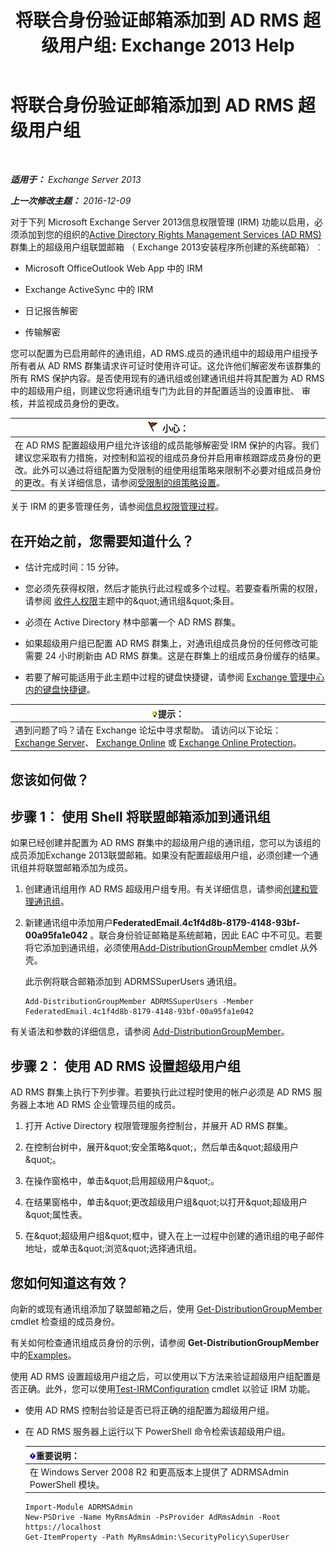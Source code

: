 ﻿---
title: '将联合身份验证邮箱添加到 AD RMS 超级用户组: Exchange 2013 Help'
TOCTitle: 将联合身份验证邮箱添加到 AD RMS 超级用户组
ms:assetid: 44618df9-54f0-4474-a450-dcba48a02901
ms:mtpsurl: https://technet.microsoft.com/zh-cn/library/Ee424431(v=EXCHG.150)
ms:contentKeyID: 50490387
ms.date: 05/21/2018
mtps_version: v=EXCHG.150
ms.translationtype: MT
---

# 将联合身份验证邮箱添加到 AD RMS 超级用户组

 

_**适用于：** Exchange Server 2013_

_**上一次修改主题：** 2016-12-09_

对于下列 Microsoft Exchange Server 2013信息权限管理 (IRM) 功能以启用，必须添加到您的组织的[Active Directory Rights Management Services (AD RMS)](https://technet.microsoft.com/en-us/library/hh831364.aspx)群集上的超级用户组联盟邮箱 （ Exchange 2013安装程序所创建的系统邮箱）︰

  - Microsoft OfficeOutlook Web App 中的 IRM

  - Exchange ActiveSync 中的 IRM

  - 日记报告解密

  - 传输解密

您可以配置为已启用邮件的通讯组，AD RMS.成员的通讯组中的超级用户组授予所有者从 AD RMS 群集请求许可证时使用许可证。这允许他们解密发布该群集的所有 RMS 保护内容。是否使用现有的通讯组或创建通讯组并将其配置为 AD RMS 中的超级用户组，则建议您将通讯组专门为此目的并配置适当的设置审批、 审核，并监视成员身份的更改。

<table>
<thead>
<tr class="header">
<th><img src="images/Dd876845.Caution(EXCHG.150).gif" title="小心" alt="小心" />小心：</th>
</tr>
</thead>
<tbody>
<tr class="odd">
<td>在 AD RMS 配置超级用户组允许该组的成员能够解密受 IRM 保护的内容。我们建议您采取有力措施，对控制和监视的组成员身份并启用审核跟踪成员身份的更改。此外可以通过将组配置为受限制的组使用组策略来限制不必要对组成员身份的更改。有关详细信息，请参阅<a href="https://technet.microsoft.com/en-us/library/cc756802(v=ws.10).aspx">受限制的组策略设置</a>。</td>
</tr>
</tbody>
</table>


关于 IRM 的更多管理任务，请参阅[信息权限管理过程](information-rights-management-procedures-exchange-2013-help.md)。

## 在开始之前，您需要知道什么？

  - 估计完成时间：15 分钟。

  - 您必须先获得权限，然后才能执行此过程或多个过程。若要查看所需的权限，请参阅 [收件人权限](recipients-permissions-exchange-2013-help.md)主题中的\&quot;通讯组\&quot;条目。

  - 必须在 Active Directory 林中部署一个 AD RMS 群集。

  - 如果超级用户组已配置 AD RMS 群集上，对通讯组成员身份的任何修改可能需要 24 小时刷新由 AD RMS 群集。这是在群集上的组成员身份缓存的结果。

  - 若要了解可能适用于此主题中过程的键盘快捷键，请参阅 [Exchange 管理中心内的键盘快捷键](keyboard-shortcuts-in-the-exchange-admin-center-exchange-online-protection-help.md)。

<table>
<thead>
<tr class="header">
<th><img src="images/Bb124558.tip(EXCHG.150).gif" title="提示" alt="提示" />提示：</th>
</tr>
</thead>
<tbody>
<tr class="odd">
<td>遇到问题了吗？请在 Exchange 论坛中寻求帮助。 请访问以下论坛：<a href="https://go.microsoft.com/fwlink/p/?linkid=60612">Exchange Server</a>、 <a href="https://go.microsoft.com/fwlink/p/?linkid=267542">Exchange Online</a> 或 <a href="https://go.microsoft.com/fwlink/p/?linkid=285351">Exchange Online Protection</a>。</td>
</tr>
</tbody>
</table>


## 您该如何做？

## 步骤 1︰ 使用 Shell 将联盟邮箱添加到通讯组

如果已经创建并配置为 AD RMS 群集中的超级用户组的通讯组，您可以为该组的成员添加Exchange 2013联盟邮箱。如果没有配置超级用户组，必须创建一个通讯组并将联盟邮箱添加为成员。

1.  创建通讯组用作 AD RMS 超级用户组专用。有关详细信息，请参阅[创建和管理通讯组](create-and-manage-distribution-groups-exchange-2013-help.md)。

2.  新建通讯组中添加用户**FederatedEmail.4c1f4d8b-8179-4148-93bf-00a95fa1e042** 。联合身份验证邮箱是系统邮箱，因此 EAC 中不可见。若要将它添加到通讯组，必须使用[Add-DistributionGroupMember](https://technet.microsoft.com/zh-cn/library/bb124340\(v=exchg.150\)) cmdlet 从外壳。
    
    此示例将联合邮箱添加到 ADRMSSuperUsers 通讯组。
    
        Add-DistributionGroupMember ADRMSSuperUsers -Member FederatedEmail.4c1f4d8b-8179-4148-93bf-00a95fa1e042

有关语法和参数的详细信息，请参阅 [Add-DistributionGroupMember](https://technet.microsoft.com/zh-cn/library/bb124340\(v=exchg.150\))。

## 步骤 2︰ 使用 AD RMS 设置超级用户组

AD RMS 群集上执行下列步骤。若要执行此过程时使用的帐户必须是 AD RMS 服务器上本地 AD RMS 企业管理员组的成员。

1.  打开 Active Directory 权限管理服务控制台，并展开 AD RMS 群集。

2.  在控制台树中，展开\&quot;安全策略\&quot;，然后单击\&quot;超级用户\&quot;。

3.  在操作窗格中，单击\&quot;启用超级用户\&quot;。

4.  在结果窗格中，单击\&quot;更改超级用户组\&quot;以打开\&quot;超级用户\&quot;属性表。

5.  在\&quot;超级用户组\&quot;框中，键入在上一过程中创建的通讯组的电子邮件地址，或单击\&quot;浏览\&quot;选择通讯组。

## 您如何知道这有效？

向新的或现有通讯组添加了联盟邮箱之后，使用 [Get-DistributionGroupMember](https://technet.microsoft.com/zh-cn/library/aa996367\(v=exchg.150\)) cmdlet 检查组的成员身份。

有关如何检查通讯组成员身份的示例，请参阅 **Get-DistributionGroupMember** 中的[Examples](https://technet.microsoft.com/zh-cn/aa996367\(exchg.150\)#examples)。

使用 AD RMS 设置超级用户组之后，可以使用以下方法来验证超级用户组配置是否正确。此外，您可以使用[Test-IRMConfiguration](https://technet.microsoft.com/zh-cn/library/dd979798\(v=exchg.150\)) cmdlet 以验证 IRM 功能。

  - 使用 AD RMS 控制台验证是否已将正确的组配置为超级用户组。

  - 在 AD RMS 服务器上运行以下 PowerShell 命令检索该超级用户组。
    
    <table>
    <thead>
    <tr class="header">
    <th><img src="images/Bb124558.important(EXCHG.150).gif" title="重要说明" alt="重要说明" />重要说明：</th>
    </tr>
    </thead>
    <tbody>
    <tr class="odd">
    <td>在 Windows Server 2008 R2 和更高版本上提供了 ADRMSAdmin PowerShell 模块。</td>
    </tr>
    </tbody>
    </table>
    
        Import-Module ADRMSAdmin
        New-PSDrive -Name MyRmsAdmin -PsProvider AdRmsAdmin -Root https://localhost 
        Get-ItemProperty -Path MyRmsAdmin:\SecurityPolicy\SuperUser

